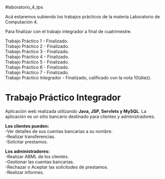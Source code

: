 #laboratorio_4_tps

Acá estaremos subiendo los trabajos prácticos de la materia Laboratorio de Computación 4.

Para finalizar con el trabajo integrador a final de cuatrimestre.

Trabajo Práctico 1 - Finalizado.<br/>
Trabajo Práctico 2 - Finalizado.<br/>
Trabajo Práctico 3 - Finalizado.<br/>
Trabajo Práctico 4 - Finalizado.<br/>
Trabajo Práctico 5 - Finalizado.<br/>
Trabajo Práctico 6 - Finalizado.<br/>
Trabajo Práctico 7 - Finalizado.<br/>
Trabajo Práctico Integrador - Finalizado, calificado con la nota 10(diez).

# Trabajo Práctico Integrador
Aplicación web realizada utilizando **Java, JSP, Servlets y MySQL**.
La aplicación es un sitio bancario destinado para clientes y administradores.

**Los clientes pueden:**<br/>
-Ver detalles de sus cuentas bancarias a su nombre.<br/>
-Realizar transferencias.<br/>
-Solicitar prestamos.<br/>

**Los administradores:**<br/>
-Realizar ABML de los clientes.<br/>
-Gestionar las cuentas bancarias.<br/>
-Rechazar o Aceptar las solicitudes de prestamos.<br/>
-Realizar informes.
